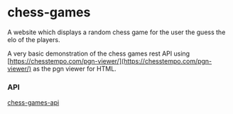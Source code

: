 # chess-games
A website which displays a random chess game for the user the guess the elo of the players.

A very basic demonstration of the chess games rest API using [https://chesstempo.com/pgn-viewer/](https://chesstempo.com/pgn-viewer/) as the pgn viewer for HTML.

### API
[chess-games-api](https://github.com/mannattuli/chess-games-api)
